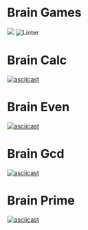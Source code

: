 # Brain Games
<a href="https://codeclimate.com/github/codeclimate/codeclimate/maintainability"><img src="https://api.codeclimate.com/v1/badges/a99a88d28ad37a79dbf6/maintainability" /></a>
![Linter](https://github.com/AxemaFr/frontend-project-lvl1/workflows/Node%20CI/badge.svg)


# Brain Calc

[![asciicast](https://asciinema.org/a/Ow1ncdpA9TECzWzCoT5PVxj8k.svg)](https://asciinema.org/a/Ow1ncdpA9TECzWzCoT5PVxj8k)

# Brain Even

[![asciicast](https://asciinema.org/a/MXjDecdLLGTzEH5N2bfgH91bg.svg)](https://asciinema.org/a/MXjDecdLLGTzEH5N2bfgH91bg)

# Brain Gcd

[![asciicast](https://asciinema.org/a/wD4wyc1Ngpfi0yqqH1ioe6li9.svg)](https://asciinema.org/a/wD4wyc1Ngpfi0yqqH1ioe6li9)

# Brain Prime

[![asciicast](https://asciinema.org/a/VKnj3iNg6rRqSmXDcsbpyRQyG.svg)](https://asciinema.org/a/VKnj3iNg6rRqSmXDcsbpyRQyG)
